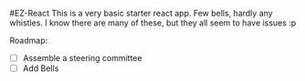 #EZ-React
This is a very basic starter react app. Few bells, hardly any whistles.
I know there are many of these, but they all seem to have issues :p

Roadmap:
- [ ] Assemble a steering committee  
- [ ] Add Bells

